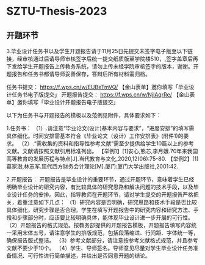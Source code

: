 # SZTU-Thesis-2023
## 开题环节
3.毕业设计任务书以及学生开题报告请于11月25日先提交未签字电子版至以下链接，经审核通过后请导师审核签字后统一提交纸质版至学院楼510，,签字盖章后再下发给学生开题报告上传教务系统，请勿上传未经学院审核签字的版本，谢谢。开题报告和任务书都请导师妥善保存，答辩后所有材料需归档。

任务书提交：
https://f.wps.cn/w/EUBeTmVQ/
【金山表单】邀你填写「毕业设计任务书电子版提交」
开题报告提交：
https://f.wps.cn/w/NjlAqrRe/
【金山表单】邀你填写「毕业设计开题报告电子版提交」

以下为任务书与开题报告的模板以及范例见附件，具体要求如下：

1.任务书：
（1）.请注意“毕业论文(设计)基本内容与要求”，“进度安排”的填写需具体细化。时间安排需基本符合《毕业论文（设计）工作安排表》(附件1)的要求。
（2）.“需收集的资料和指导性参考文献”需至少提供给学生10篇以上的参考文献。文献请按照文献引用标准列出。
【举例1】[1]安心,熊芯,李月娥.70年来我国高等教育的发展历程与特点[J].当代教育与文化,2020,12(06):75-80.
【举例2】[1]葛家澍,林志军.现代西方财务会计理论[M].厦门:厦门大学出版社,2001:42.


2.开题报告：
开题报告是毕业设计的重要环节，通过开题环节，意味着学生已经明确毕业设计的研究内容，有比较具体的研究思路和解决问题的技术手段，以及毕业设计任务的安排。因此，指导教师在开题环节，请对学生提交的开题报告严格把关，着重注意如下几点：
（1）研究内容是否明确，研究思路和技术手段是否比较具体细化，研究步骤是否合理。学生在填写开题报告中的研究内容和研究方法、手段和步骤部分时，应该要比较明确具体，能体现毕业设计进一步开展的可行性。
（2）开题报告的格式规范。按教务部提供的开题报告模板，开题报告填写内容统一采用宋体五号，请注意学生的排版规范，包括段落缩进、行间距、字体统一等，确保报告版式整洁。
（3）参考文献部分，请注意按参考文献格式规范，并且参考文献不要少于10个。
（4）学生、导师签名。导师意见尽量对学生毕业设计任务准备情况、可行性进行简单描述，并给出是否同意开题的结论。
